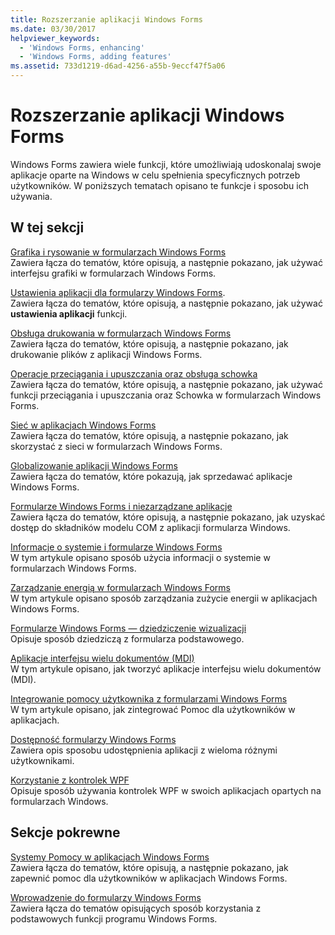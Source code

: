 ```yaml
---
title: Rozszerzanie aplikacji Windows Forms
ms.date: 03/30/2017
helpviewer_keywords:
  - 'Windows Forms, enhancing'
  - 'Windows Forms, adding features'
ms.assetid: 733d1219-d6ad-4256-a55b-9eccf47f5a06
---
```

# <a name="enhancing-windows-forms-applications"></a>Rozszerzanie aplikacji Windows Forms
Windows Forms zawiera wiele funkcji, które umożliwiają udoskonalaj swoje aplikacje oparte na Windows w celu spełnienia specyficznych potrzeb użytkowników. W poniższych tematach opisano te funkcje i sposobu ich używania.  
  
## <a name="in-this-section"></a>W tej sekcji  
 [Grafika i rysowanie w formularzach Windows Forms](graphics-and-drawing-in-windows-forms.md)  
 Zawiera łącza do tematów, które opisują, a następnie pokazano, jak używać interfejsu grafiki w formularzach Windows Forms.  
  
 [Ustawienia aplikacji dla formularzy Windows Forms](application-settings-for-windows-forms.md).  
 Zawiera łącza do tematów, które opisują, a następnie pokazano, jak używać **ustawienia aplikacji** funkcji.  
  
 [Obsługa drukowania w formularzach Windows Forms](windows-forms-print-support.md)  
 Zawiera łącza do tematów, które opisują, a następnie pokazano, jak drukowanie plików z aplikacji Windows Forms.  
  
 [Operacje przeciągania i upuszczania oraz obsługa schowka](drag-and-drop-operations-and-clipboard-support.md)  
 Zawiera łącza do tematów, które opisują, a następnie pokazano, jak używać funkcji przeciągania i upuszczania oraz Schowka w formularzach Windows Forms.  
  
 [Sieć w aplikacjach Windows Forms](networking-in-windows-forms-applications.md)  
 Zawiera łącza do tematów, które opisują, a następnie pokazano, jak skorzystać z sieci w formularzach Windows Forms.  
  
 [Globalizowanie aplikacji Windows Forms](globalizing-windows-forms.md)  
 Zawiera łącza do tematów, które pokazują, jak sprzedawać aplikacje Windows Forms.  
  
 [Formularze Windows Forms i niezarządzane aplikacje](windows-forms-and-unmanaged-applications.md)  
 Zawiera łącza do tematów, które opisują, a następnie pokazano, jak uzyskać dostęp do składników modelu COM z aplikacji formularza Windows.  
  
 [Informacje o systemie i formularze Windows Forms](system-information-and-windows-forms.md)  
 W tym artykule opisano sposób użycia informacji o systemie w formularzach Windows Forms.  
  
 [Zarządzanie energią w formularzach Windows Forms](power-management-in-windows-forms.md)  
 W tym artykule opisano sposób zarządzania zużycie energii w aplikacjach Windows Forms.  
  
 [Formularze Windows Forms — dziedziczenie wizualizacji](windows-forms-visual-inheritance.md)  
 Opisuje sposób dziedziczą z formularza podstawowego.  
  
 [Aplikacje interfejsu wielu dokumentów (MDI)](multiple-document-interface-mdi-applications.md)  
 W tym artykule opisano, jak tworzyć aplikacje interfejsu wielu dokumentów (MDI).  
  
 [Integrowanie pomocy użytkownika z formularzami Windows Forms](integrating-user-help-in-windows-forms.md)  
 W tym artykule opisano, jak zintegrować Pomoc dla użytkowników w aplikacjach.  
  
 [Dostępność formularzy Windows Forms](windows-forms-accessibility.md)  
 Zawiera opis sposobu udostępnienia aplikacji z wieloma różnymi użytkownikami.  
  
 [Korzystanie z kontrolek WPF](using-wpf-controls.md)  
 Opisuje sposób używania kontrolek WPF w swoich aplikacjach opartych na formularzach Windows.  
  
## <a name="related-sections"></a>Sekcje pokrewne  
 [Systemy Pomocy w aplikacjach Windows Forms](help-systems-in-windows-forms-applications.md)  
 Zawiera łącza do tematów, które opisują, a następnie pokazano, jak zapewnić pomoc dla użytkowników w aplikacjach Windows Forms.  
  
 [Wprowadzenie do formularzy Windows Forms](../getting-started-with-windows-forms.md)  
 Zawiera łącza do tematów opisujących sposób korzystania z podstawowych funkcji programu Windows Forms.
